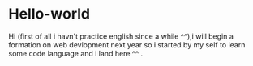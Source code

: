 # Hello-world

Hi (first of all i havn't practice english since a while ^^),i will begin a formation on web devlopment next year so i started by my self to learn some code language and i land here ^^ .
